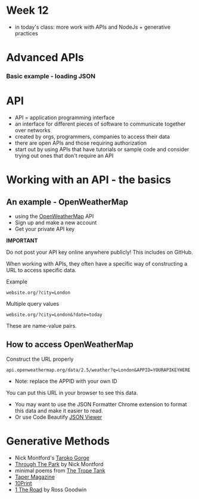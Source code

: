 # Week 12

- in today's class: more work with APIs and NodeJs + generative practices

# Advanced APIs

### Basic example - loading JSON


# API

* API = application programming interface
* an interface for different pieces of software to communicate together over networks
* created by orgs, programmers, companies to access their data
* there are open APIs and those requiring authorization
* start out by using APIs that have tutorials or sample code and consider trying out ones that don't require an API

# Working with an API - the basics

## An example - OpenWeatherMap

* using the [OpenWeatherMap](https://openweathermap.org/api) API
* Sign up and make a new account
* Get your private API key

**IMPORTANT**

Do not post your API key online anywhere publicly! This includes on GitHub.

When working with APIs, they often have a specific way of constructing a URL to access specific data.

Example

```
website.org/?city=London
```

Multiple query values

```
website.org/?city=London&?date=today
```

These are name-value pairs.

## How to access OpenWeatherMap

Construct the URL properly

```
api.openweathermap.org/data/2.5/weather?q=London&APPID=YOURAPIKEYHERE
```

* Note: replace the APPID with your own ID

You can put this URL in your browser to see this data.

* You may want to use the JSON Formatter Chrome extension to format this data and make it easier to read.
* Or use Code Beautify [JSON Viewer](https://codebeautify.org/jsonviewer)

# Generative Methods

- Nick Montford's [Taroko Gorge](https://nickm.com/taroko_gorge/)
- [Through The Park](http://nickm.com/poems/through_the_park.html) by Nick Montford
- minimal poems from [The Trope Tank](http://nickm.com/trope_tank/256/2017-04-06/04062017_by_milton.html)
- [Taper Magazine](http://taper.badquar.to/1/)
- [10Print](http://10print.org/)
- [1 The Road](https://www.jean-boite.fr/product/1-the-road-by-an-artificial-neural) by Ross Goodwin
